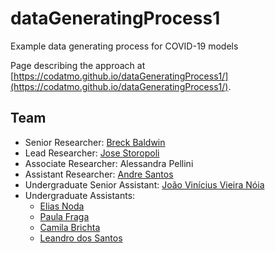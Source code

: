 # dataGeneratingProcess1
Example data generating process for COVID-19 models

Page describing the approach at [https://codatmo.github.io/dataGeneratingProcess1/](https://codatmo.github.io/dataGeneratingProcess1/).


## Team

* Senior Researcher: [Breck Baldwin](https://github.com/breckbaldwin)
* Lead Researcher: [Jose Storopoli](https://github.com/storopoli)
* Associate Researcher: Alessandra Pellini
* Assistant Researcher: [Andre Santos](https://github.com/andrelmfsantos)
* Undergraduate Senior Assistant: [João Vinícius Vieira Nóia](https://github.com/vinivieiran)
* Undergraduate Assistants:
  * [Elias Noda](https://github.com/Elias-Noda)
  * [Paula Fraga](https://github.com/Paula-Fraga)
  * [Camila Brichta](https://github.com/camibrichta)
  * [Leandro dos Santos](https://github.com/leandrors91)
